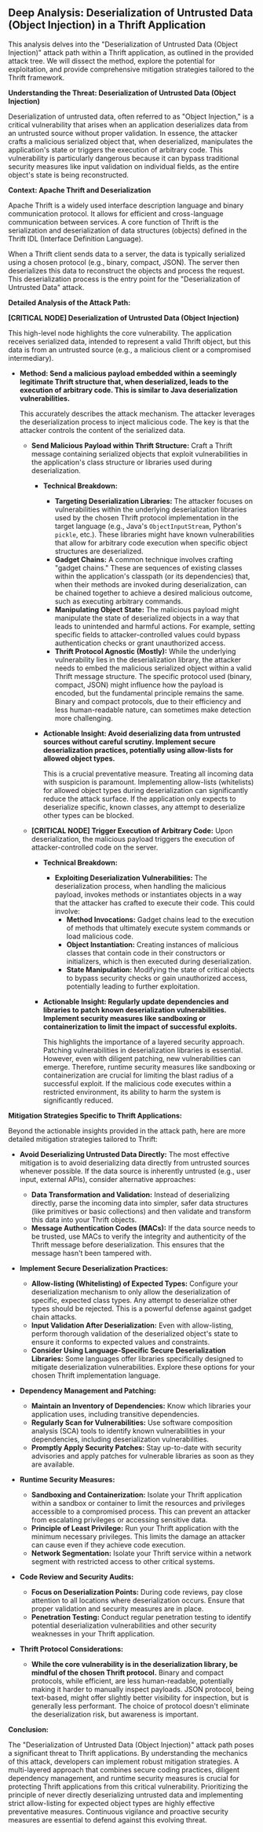 ## Deep Analysis: Deserialization of Untrusted Data (Object Injection) in a Thrift Application

This analysis delves into the "Deserialization of Untrusted Data (Object Injection)" attack path within a Thrift application, as outlined in the provided attack tree. We will dissect the method, explore the potential for exploitation, and provide comprehensive mitigation strategies tailored to the Thrift framework.

**Understanding the Threat: Deserialization of Untrusted Data (Object Injection)**

Deserialization of untrusted data, often referred to as "Object Injection," is a critical vulnerability that arises when an application deserializes data from an untrusted source without proper validation. In essence, the attacker crafts a malicious serialized object that, when deserialized, manipulates the application's state or triggers the execution of arbitrary code. This vulnerability is particularly dangerous because it can bypass traditional security measures like input validation on individual fields, as the entire object's state is being reconstructed.

**Context: Apache Thrift and Deserialization**

Apache Thrift is a widely used interface description language and binary communication protocol. It allows for efficient and cross-language communication between services. A core function of Thrift is the serialization and deserialization of data structures (objects) defined in the Thrift IDL (Interface Definition Language).

When a Thrift client sends data to a server, the data is typically serialized using a chosen protocol (e.g., binary, compact, JSON). The server then deserializes this data to reconstruct the objects and process the request. This deserialization process is the entry point for the "Deserialization of Untrusted Data" attack.

**Detailed Analysis of the Attack Path:**

**[CRITICAL NODE] Deserialization of Untrusted Data (Object Injection)**

This high-level node highlights the core vulnerability. The application receives serialized data, intended to represent a valid Thrift object, but this data is from an untrusted source (e.g., a malicious client or a compromised intermediary).

*   **Method: Send a malicious payload embedded within a seemingly legitimate Thrift structure that, when deserialized, leads to the execution of arbitrary code. This is similar to Java deserialization vulnerabilities.**

    This accurately describes the attack mechanism. The attacker leverages the deserialization process to inject malicious code. The key is that the attacker controls the content of the serialized data.

    *   **Send Malicious Payload within Thrift Structure:** Craft a Thrift message containing serialized objects that exploit vulnerabilities in the application's class structure or libraries used during deserialization.

        *   **Technical Breakdown:**
            *   **Targeting Deserialization Libraries:** The attacker focuses on vulnerabilities within the underlying deserialization libraries used by the chosen Thrift protocol implementation in the target language (e.g., Java's `ObjectInputStream`, Python's `pickle`, etc.). These libraries might have known vulnerabilities that allow for arbitrary code execution when specific object structures are deserialized.
            *   **Gadget Chains:**  A common technique involves crafting "gadget chains." These are sequences of existing classes within the application's classpath (or its dependencies) that, when their methods are invoked during deserialization, can be chained together to achieve a desired malicious outcome, such as executing arbitrary commands.
            *   **Manipulating Object State:** The malicious payload might manipulate the state of deserialized objects in a way that leads to unintended and harmful actions. For example, setting specific fields to attacker-controlled values could bypass authentication checks or grant unauthorized access.
            *   **Thrift Protocol Agnostic (Mostly):** While the underlying vulnerability lies in the deserialization library, the attacker needs to embed the malicious serialized object within a valid Thrift message structure. The specific protocol used (binary, compact, JSON) might influence how the payload is encoded, but the fundamental principle remains the same. Binary and compact protocols, due to their efficiency and less human-readable nature, can sometimes make detection more challenging.

        *   **Actionable Insight: Avoid deserializing data from untrusted sources without careful scrutiny. Implement secure deserialization practices, potentially using allow-lists for allowed object types.**

            This is a crucial preventative measure. Treating all incoming data with suspicion is paramount. Implementing allow-lists (whitelists) for allowed object types during deserialization can significantly reduce the attack surface. If the application only expects to deserialize specific, known classes, any attempt to deserialize other types can be blocked.

    *   **[CRITICAL NODE] Trigger Execution of Arbitrary Code:** Upon deserialization, the malicious payload triggers the execution of attacker-controlled code on the server.

        *   **Technical Breakdown:**
            *   **Exploiting Deserialization Vulnerabilities:** The deserialization process, when handling the malicious payload, invokes methods or instantiates objects in a way that the attacker has crafted to execute their code. This could involve:
                *   **Method Invocations:**  Gadget chains lead to the execution of methods that ultimately execute system commands or load malicious code.
                *   **Object Instantiation:**  Creating instances of malicious classes that contain code in their constructors or initializers, which is then executed during deserialization.
                *   **State Manipulation:**  Modifying the state of critical objects to bypass security checks or gain unauthorized access, potentially leading to further exploitation.

        *   **Actionable Insight: Regularly update dependencies and libraries to patch known deserialization vulnerabilities. Implement security measures like sandboxing or containerization to limit the impact of successful exploits.**

            This highlights the importance of a layered security approach. Patching vulnerabilities in deserialization libraries is essential. However, even with diligent patching, new vulnerabilities can emerge. Therefore, runtime security measures like sandboxing or containerization are crucial for limiting the blast radius of a successful exploit. If the malicious code executes within a restricted environment, its ability to harm the system is significantly reduced.

**Mitigation Strategies Specific to Thrift Applications:**

Beyond the actionable insights provided in the attack path, here are more detailed mitigation strategies tailored to Thrift:

*   **Avoid Deserializing Untrusted Data Directly:**  The most effective mitigation is to avoid deserializing data directly from untrusted sources whenever possible. If the data source is inherently untrusted (e.g., user input, external APIs), consider alternative approaches:
    *   **Data Transformation and Validation:**  Instead of deserializing directly, parse the incoming data into simpler, safer data structures (like primitives or basic collections) and then validate and transform this data into your Thrift objects.
    *   **Message Authentication Codes (MACs):** If the data source needs to be trusted, use MACs to verify the integrity and authenticity of the Thrift message before deserialization. This ensures that the message hasn't been tampered with.

*   **Implement Secure Deserialization Practices:**
    *   **Allow-listing (Whitelisting) of Expected Types:**  Configure your deserialization mechanism to only allow the deserialization of specific, expected class types. Any attempt to deserialize other types should be rejected. This is a powerful defense against gadget chain attacks.
    *   **Input Validation After Deserialization:** Even with allow-listing, perform thorough validation of the deserialized object's state to ensure it conforms to expected values and constraints.
    *   **Consider Using Language-Specific Secure Deserialization Libraries:** Some languages offer libraries specifically designed to mitigate deserialization vulnerabilities. Explore these options for your chosen Thrift implementation language.

*   **Dependency Management and Patching:**
    *   **Maintain an Inventory of Dependencies:**  Know which libraries your application uses, including transitive dependencies.
    *   **Regularly Scan for Vulnerabilities:** Use software composition analysis (SCA) tools to identify known vulnerabilities in your dependencies, including deserialization vulnerabilities.
    *   **Promptly Apply Security Patches:**  Stay up-to-date with security advisories and apply patches for vulnerable libraries as soon as they are available.

*   **Runtime Security Measures:**
    *   **Sandboxing and Containerization:** Isolate your Thrift application within a sandbox or container to limit the resources and privileges accessible to a compromised process. This can prevent an attacker from escalating privileges or accessing sensitive data.
    *   **Principle of Least Privilege:** Run your Thrift application with the minimum necessary privileges. This limits the damage an attacker can cause even if they achieve code execution.
    *   **Network Segmentation:**  Isolate your Thrift service within a network segment with restricted access to other critical systems.

*   **Code Review and Security Audits:**
    *   **Focus on Deserialization Points:**  During code reviews, pay close attention to all locations where deserialization occurs. Ensure that proper validation and security measures are in place.
    *   **Penetration Testing:** Conduct regular penetration testing to identify potential deserialization vulnerabilities and other security weaknesses in your Thrift application.

*   **Thrift Protocol Considerations:**
    *   **While the core vulnerability is in the deserialization library, be mindful of the chosen Thrift protocol.** Binary and compact protocols, while efficient, are less human-readable, potentially making it harder to manually inspect payloads. JSON protocol, being text-based, might offer slightly better visibility for inspection, but is generally less performant. The choice of protocol doesn't eliminate the deserialization risk, but awareness is important.

**Conclusion:**

The "Deserialization of Untrusted Data (Object Injection)" attack path poses a significant threat to Thrift applications. By understanding the mechanics of this attack, developers can implement robust mitigation strategies. A multi-layered approach that combines secure coding practices, diligent dependency management, and runtime security measures is crucial for protecting Thrift applications from this critical vulnerability. Prioritizing the principle of never directly deserializing untrusted data and implementing strict allow-listing for expected object types are highly effective preventative measures. Continuous vigilance and proactive security measures are essential to defend against this evolving threat.
